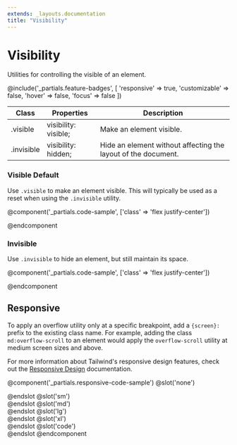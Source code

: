 ```yaml
---
extends: _layouts.documentation
title: "Visibility"
---
```


# Visibility


<div class="text-xl text-slate-light mb-4">
    Utilities for controlling the visible of an element.
</div>

@include('_partials.feature-badges', [
    'responsive' => true,
    'customizable' => false,
    'hover' => false,
    'focus' => false
])

<div class="border-t border-grey-lighter">
    <table class="w-full text-left" style="border-collapse: collapse;">
        <colgroup>
            <col class="w-1/5">
            <col class="w-1/4">
            <col>
        </colgroup>
        <thead>
          <tr>
              <th class="text-sm font-semibold text-grey-darker p-2 bg-grey-lightest">Class</th>
              <th class="text-sm font-semibold text-grey-darker p-2 bg-grey-lightest">Properties</th>
              <th class="text-sm font-semibold text-grey-darker p-2 bg-grey-lightest">Description</th>
          </tr>
        </thead>
        <tbody class="align-baseline">
            <tr>
                <td class="p-2 border-t border-smoke font-mono text-xs text-purple-dark">.visible</td>
                <td class="p-2 border-t border-smoke font-mono text-xs text-blue-dark">visibility: visible;</td>
                <td class="p-2 border-t border-smoke text-sm text-grey-darker">Make an element visible.</td>
            </tr>
            <tr>
                <td class="p-2 border-t border-smoke-light font-mono text-xs text-purple-dark">.invisible</td>
                <td class="p-2 border-t border-smoke-light font-mono text-xs text-blue-dark">visibility: hidden;</td>
                <td class="p-2 border-t border-smoke-light text-sm text-grey-darker">Hide an element without affecting the layout of the document.</td>
            </tr>
        </tbody>
    </table>
</div>


### Visible <span class="ml-2 font-semibold text-slate-light text-sm uppercase tracking-wide">Default</span>

Use `.visible` to make an element visible. This will typically be used as a reset when using the `.invisible` utility.

@component('_partials.code-sample', ['class' => 'flex justify-center'])
<div class="visible bg-smoke w-24 h-24 rounded-full"></div>
@endcomponent

### Invisible

Use `.invisible` to hide an element, but still maintain its space.

@component('_partials.code-sample', ['class' => 'flex justify-center'])
<div class="invisible bg-smoke w-24 h-24 rounded-full"></div>
@endcomponent


## Responsive

To apply an overflow utility only at a specific breakpoint, add a `{screen}:` prefix to the existing class name. For example, adding the class `md:overflow-scroll` to an element would apply the `overflow-scroll` utility at medium screen sizes and above.

For more information about Tailwind's responsive design features, check out the [Responsive Design](/workflow/responsive-design) documentation.

@component('_partials.responsive-code-sample')
@slot('none')
<div class="flex justify-center">
    <div class="visible bg-smoke w-24 h-24 rounded-full"></div>
</div>
@endslot
@slot('sm')
<div class="flex justify-center">
    <div class="invisible bg-smoke w-24 h-24 rounded-full"></div>
</div>
@endslot
@slot('md')
<div class="flex justify-center">
    <div class="visible bg-smoke w-24 h-24 rounded-full"></div>
</div>
@endslot
@slot('lg')
<div class="flex justify-center">
    <div class="invisible bg-smoke w-24 h-24 rounded-full"></div>
</div>
@endslot
@slot('xl')
<div class="flex justify-center">
    <div class="visible bg-smoke w-24 h-24 rounded-full"></div>
</div>
@endslot
@slot('code')
<div class="none:visible sm:invisible md:visible lg:invisible xl:visible ..."></div>
@endslot
@endcomponent
